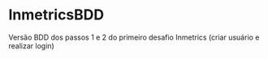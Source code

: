 # InmetricsBDD
Versão BDD dos passos 1 e 2 do primeiro desafio Inmetrics (criar usuário e realizar login)
